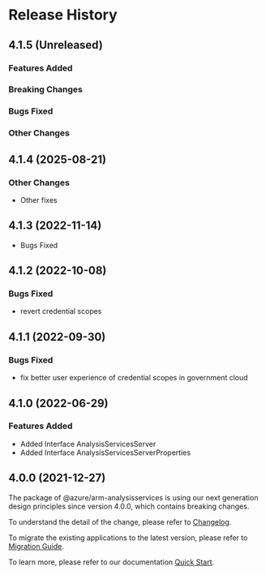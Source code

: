 # Release History

## 4.1.5 (Unreleased)

### Features Added

### Breaking Changes

### Bugs Fixed

### Other Changes

## 4.1.4 (2025-08-21)

### Other Changes

  - Other fixes

## 4.1.3 (2022-11-14)

-  Bugs Fixed

## 4.1.2 (2022-10-08)

### Bugs Fixed

  -  revert credential scopes

## 4.1.1 (2022-09-30)

### Bugs Fixed

  -  fix better user experience of credential scopes in government cloud

## 4.1.0 (2022-06-29)
    
### Features Added

  - Added Interface AnalysisServicesServer
  - Added Interface AnalysisServicesServerProperties
    
    
## 4.0.0 (2021-12-27)

The package of @azure/arm-analysisservices is using our next generation design principles since version 4.0.0, which contains breaking changes.

To understand the detail of the change, please refer to [Changelog](https://aka.ms/js-track2-changelog).

To migrate the existing applications to the latest version, please refer to [Migration Guide](https://aka.ms/js-track2-migration-guide).

To learn more, please refer to our documentation [Quick Start](https://aka.ms/azsdk/js/mgmt/quickstart ).
